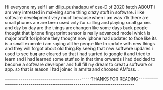 Hi everyone my self i am dilip_pushadapu of cse-D of 2020 batch
ABOUT
i am very intrested in  makeing some thing crazy stuff in software. i like software development very much because when i am was 7th there  are small phones are 
are been used only for calling and playing small games and  day by day are the things are changen like some days back people thought that iphone fingerprint sensor 
is really advanced model which is major profit for iphone they thought now iphone had updated to face like its is a small example i am saying all the people like to 
update with new things and they will forgot about old thing.By seeing that new software updates i used to see bug are cleared so that i had started to google it and 
tried to learn and i had learned some stuff.so in that time onwards i had decided to become a software developer  and full fill my dream to creat a software or
app. so that is reason i had joined in amrita and choosed AMfoss.                                                                     .


   --------------------------------------------THANKS FOR READING----------------------------------------------------------------------------
